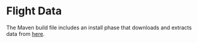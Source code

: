 Flight Data
===========

The Maven build file includes an install phase that downloads and extracts data
from [here](http://stat-computing.org/dataexpo/2009/the-data.html "Flight Data").
